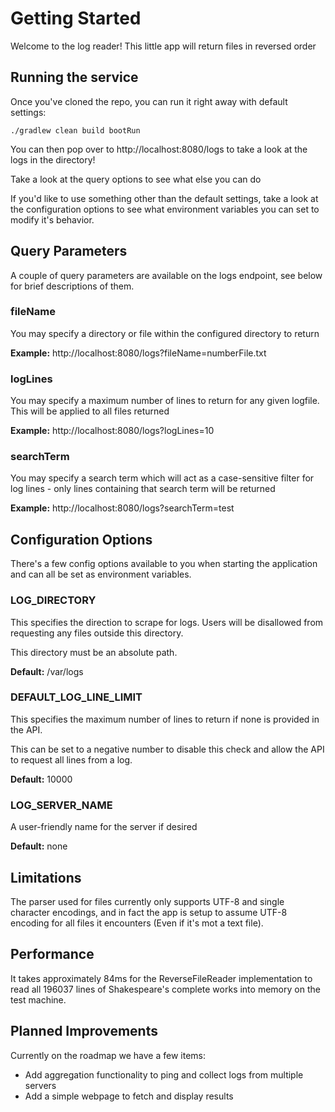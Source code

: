 # Getting Started
Welcome to the log reader! This little app will return files in reversed order

## Running the service
Once you've cloned the repo, you can run it right away with default settings:

```
./gradlew clean build bootRun
```

You can then pop over to http://localhost:8080/logs to take a look at the logs in the directory!

Take a look at the query options to see what else you can do 

If you'd like to use something other than the default settings, take a look at the 
configuration options to see what environment variables you can set to modify it's behavior.

## Query Parameters
A couple of query parameters are available on the logs endpoint, see below for brief descriptions 
of them.

### fileName
You may specify a directory or file within the configured directory to return

**Example:** http://localhost:8080/logs?fileName=numberFile.txt

### logLines
You may specify a maximum number of lines to return for any given logfile. This will be applied to
all files returned

**Example:** http://localhost:8080/logs?logLines=10

### searchTerm
You may specify a search term which will act as a case-sensitive filter for log lines - only lines
containing that search term will be returned

**Example:** http://localhost:8080/logs?searchTerm=test

## Configuration Options
There's a few config options available to you when starting the application and can all 
be set as environment variables.

### LOG_DIRECTORY
This specifies the direction to scrape for logs. Users will be disallowed from requesting 
any files outside this directory.

This directory must be an absolute path.

**Default:** /var/logs

### DEFAULT_LOG_LINE_LIMIT
This specifies the maximum number of lines to return if none is provided in the API.

This can be set to a negative number to disable this check and allow the API to request all lines from a log.

**Default:** 10000


### LOG_SERVER_NAME
A user-friendly name for the server if desired

**Default:** none

## Limitations
The parser used for files currently only supports UTF-8 and single character encodings, and in fact
the app is setup to assume UTF-8 encoding for all files it encounters (Even if it's mot a text file).

## Performance
It takes approximately 84ms for the ReverseFileReader implementation to read all 196037 lines of 
Shakespeare's complete works into memory on the test machine.

## Planned Improvements
Currently on the roadmap we have a few items:

- Add aggregation functionality to ping and collect logs from multiple servers
- Add a simple webpage to fetch and display results